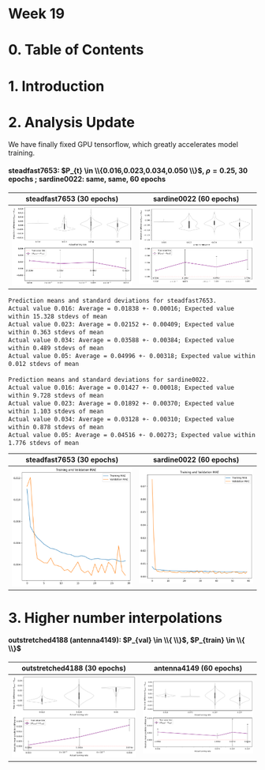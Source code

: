 <script type="text/javascript"
  src="https://cdnjs.cloudflare.com/ajax/libs/mathjax/2.7.0/MathJax.js?config=TeX-AMS_CHTML">
</script>
<script type="text/x-mathjax-config">
  MathJax.Hub.Config({
    tex2jax: {
      inlineMath: [['$','$'], ['\\(','\\)']],
      processEscapes: true},
      jax: ["input/TeX","input/MathML","input/AsciiMath","output/CommonHTML"],
      extensions: ["tex2jax.js","mml2jax.js","asciimath2jax.js","MathMenu.js","MathZoom.js","AssistiveMML.js", "[Contrib]/a11y/accessibility-menu.js"],
      TeX: {
      extensions: ["AMSmath.js","AMSsymbols.js","noErrors.js","noUndefined.js"],
      equationNumbers: {
      autoNumber: "AMS"
      }
    }
  });
</script>

# Week 19

# 0. Table of Contents

# 1. Introduction

# 2. Analysis Update

We have finally fixed GPU tensorflow, which greatly accelerates model training.

#### steadfast7653: $P_{t} \in \\{0.016,0.023,0.034,0.050 \\}$, $\rho = 0.25$, 30 epochs ; sardine0022: same, same, 60 epochs

| steadfast7653 (30 epochs)  | sardine0022 (60 epochs)            
:---------------------------------:|:-------------------------:
| ![](./week-19-files/steadfast7653-pred.png) | ![](./week-19-files/sardine0022-pred.png)  |

```
Prediction means and standard deviations for steadfast7653.
Actual value 0.016: Average = 0.01838 +- 0.00016; Expected value within 15.328 stdevs of mean
Actual value 0.023: Average = 0.02152 +- 0.00409; Expected value within 0.363 stdevs of mean
Actual value 0.034: Average = 0.03588 +- 0.00384; Expected value within 0.489 stdevs of mean
Actual value 0.05: Average = 0.04996 +- 0.00318; Expected value within 0.012 stdevs of mean

Prediction means and standard deviations for sardine0022.
Actual value 0.016: Average = 0.01427 +- 0.00018; Expected value within 9.728 stdevs of mean
Actual value 0.023: Average = 0.01892 +- 0.00370; Expected value within 1.103 stdevs of mean
Actual value 0.034: Average = 0.03128 +- 0.00310; Expected value within 0.878 stdevs of mean
Actual value 0.05: Average = 0.04516 +- 0.00273; Expected value within 1.776 stdevs of mean
```

| steadfast7653 (30 epochs)  | sardine0022 (60 epochs)            
:---------------------------------:|:-------------------------:
| ![](./week-19-files/steadfast7653-mae.png) | ![](./week-19-files/sardine0022-mae.png)

# 3. Higher number interpolations

#### outstretched4188 (antenna4149): $P_{val} \in \\{ \\}$, $P_{train} \in \\{ \\}$

| outstretched4188 (30 epochs)  | antenna4149 (60 epochs)            
:---------------------------------:|:-------------------------:
| ![](./week-19-files/outstretched4188-pred.png) | ![](./week-19-files/antenna4149-pred.png)


